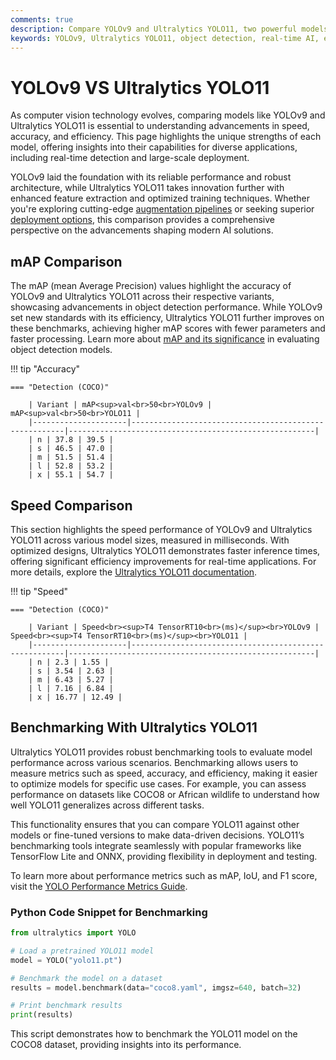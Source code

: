 ```yaml
---
comments: true
description: Compare YOLOv9 and Ultralytics YOLO11, two powerful models in computer vision. Discover how Ultralytics YOLO11 outperforms with its enhanced accuracy, faster real-time object detection capabilities, and efficiency optimized for edge AI and cloud deployment. Dive into their key differences and advancements in real-time AI technology.
keywords: YOLOv9, Ultralytics YOLO11, object detection, real-time AI, edge AI, computer vision, YOLO models, AI comparison
---
```


# YOLOv9 VS Ultralytics YOLO11

As computer vision technology evolves, comparing models like YOLOv9 and Ultralytics YOLO11 is essential to understanding advancements in speed, accuracy, and efficiency. This page highlights the unique strengths of each model, offering insights into their capabilities for diverse applications, including real-time detection and large-scale deployment.

YOLOv9 laid the foundation with its reliable performance and robust architecture, while Ultralytics YOLO11 takes innovation further with enhanced feature extraction and optimized training techniques. Whether you're exploring cutting-edge [augmentation pipelines](https://www.ultralytics.com/ru/blog/what-are-diffusion-models-a-quick-and-comprehensive-guide#data-preprocessing) or seeking superior [deployment options](https://docs.ultralytics.com/guides/model-deployment-options/), this comparison provides a comprehensive perspective on the advancements shaping modern AI solutions.

## mAP Comparison

The mAP (mean Average Precision) values highlight the accuracy of YOLOv9 and Ultralytics YOLO11 across their respective variants, showcasing advancements in object detection performance. While YOLOv9 set new standards with its efficiency, Ultralytics YOLO11 further improves on these benchmarks, achieving higher mAP scores with fewer parameters and faster processing. Learn more about [mAP and its significance](https://www.ultralytics.com/glossary/mean-average-precision-map) in evaluating object detection models.

!!! tip "Accuracy"

    === "Detection (COCO)"

    	| Variant | mAP<sup>val<br>50<br>YOLOv9 | mAP<sup>val<br>50<br>YOLO11 |
    	|---------------------|-------------------------------------------------------|-------------------------------------------------------|
    	| n | 37.8 | 39.5 |
    	| s | 46.5 | 47.0 |
    	| m | 51.5 | 51.4 |
    	| l | 52.8 | 53.2 |
    	| x | 55.1 | 54.7 |


## Speed Comparison

This section highlights the speed performance of YOLOv9 and Ultralytics YOLO11 across various model sizes, measured in milliseconds. With optimized designs, Ultralytics YOLO11 demonstrates faster inference times, offering significant efficiency improvements for real-time applications. For more details, explore the [Ultralytics YOLO11 documentation](https://docs.ultralytics.com/models/yolo11/).

!!! tip "Speed"

    === "Detection (COCO)"

    	| Variant | Speed<br><sup>T4 TensorRT10<br>(ms)</sup><br>YOLOv9 | Speed<br><sup>T4 TensorRT10<br>(ms)</sup><br>YOLO11 |
    	|---------------------|-------------------------------------------------------|-------------------------------------------------------|
    	| n | 2.3 | 1.55 |
    	| s | 3.54 | 2.63 |
    	| m | 6.43 | 5.27 |
    	| l | 7.16 | 6.84 |
    	| x | 16.77 | 12.49 |

## Benchmarking With Ultralytics YOLO11

Ultralytics YOLO11 provides robust benchmarking tools to evaluate model performance across various scenarios. Benchmarking allows users to measure metrics such as speed, accuracy, and efficiency, making it easier to optimize models for specific use cases. For example, you can assess performance on datasets like COCO8 or African wildlife to understand how well YOLO11 generalizes across different tasks.

This functionality ensures that you can compare YOLO11 against other models or fine-tuned versions to make data-driven decisions. YOLO11’s benchmarking tools integrate seamlessly with popular frameworks like TensorFlow Lite and ONNX, providing flexibility in deployment and testing.

To learn more about performance metrics such as mAP, IoU, and F1 score, visit the [YOLO Performance Metrics Guide](https://docs.ultralytics.com/guides/).

### Python Code Snippet for Benchmarking

```python
from ultralytics import YOLO

# Load a pretrained YOLO11 model
model = YOLO("yolo11.pt")

# Benchmark the model on a dataset
results = model.benchmark(data="coco8.yaml", imgsz=640, batch=32)

# Print benchmark results
print(results)
```

This script demonstrates how to benchmark the YOLO11 model on the COCO8 dataset, providing insights into its performance.
